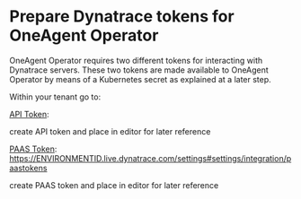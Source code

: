 # Prepare Dynatrace tokens for OneAgent Operator

OneAgent Operator requires two different tokens for interacting with Dynatrace servers. These two tokens are made available to OneAgent Operator by means of a Kubernetes secret as explained at a later step.

Within your tenant go to:

[API Token](https://www.dynatrace.com/support/help/reference/dynatrace-concepts/what-is-an-access-token/):

create API token and place in editor for later reference

[PAAS Token](https://www.dynatrace.com/support/help/technology-support/cloud-platforms/kubernetes/installation-and-operation/full-stack/deploy-oneagent-on-kubernetes/#expand-1367how-to-get-your-paas-token):
https://ENVIRONMENTID.live.dynatrace.com/settings#settings/integration/paastokens

create PAAS token and place in editor for later reference